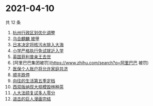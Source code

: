 # 2021-04-10

共 12 条

<!-- BEGIN ZHIHUSEARCH -->
<!-- 最后更新时间 Sat Apr 10 2021 13:06:20 GMT+0800 (China Standard Time) -->
1. [杭州行政区划优化调整](https://www.zhihu.com/search?q=杭州区划)
1. [乌合麒麟 披甲](https://www.zhihu.com/search?q=乌合麒麟)
1. [日本决定将核污水排入大海](https://www.zhihu.com/search?q=日本核污水)
1. [小学严格执行免试就近入学](https://www.zhihu.com/search?q=就近入学)
1. [英国菲利普亲王去世](https://www.zhihu.com/search?q=菲利普亲王)
1. [阿里巴巴集团被罚](https://www.zhihu.com/search?q=阿里巴巴 被罚)
1. [医保个人账户将允许家庭共济](https://www.zhihu.com/search?q=医保)
1. [顺丰跌停](https://www.zhihu.com/search?q=顺丰)
1. [向往的生活第五季定档](https://www.zhihu.com/search?q=向往的生活)
1. [西双版纳现大规模毁林种茶](https://www.zhihu.com/search?q=毁林种茶)
1. [人大法硕复试多人零分](https://www.zhihu.com/search?q=人大法硕)
1. [进击的巨人漫画完结](https://www.zhihu.com/search?q=进击的巨人)
<!-- END ZHIHUSEARCH -->
